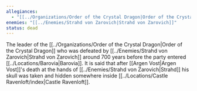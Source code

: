 ```yaml
---
allegiances:
  - "[[../Organizations/Order of the Crystal Dragon|Order of the Crystal Dragon]]"
enemies: "[[../Enemies/Strahd von Zarovich|Strahd von Zarovich]]"
status: dead
---
```


The leader of the [[../Organizations/Order of the Crystal Dragon|Order of the Crystal Dragon]] who was defeated by [[../Enemies/Strahd von Zarovich|Strahd von Zarovich]] around 700 years before the party entered [[../Locations/Barovia|Barovia]]. It is said that after [[Argen Vost|Argen Vost]]'s death at the hands of [[../Enemies/Strahd von Zarovich|Strahd]] his skull was taken and hidden somewhere inside [[../Locations/Castle Ravenloft/index|Castle Ravenloft]].